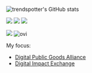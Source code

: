 


<!--
## Hi there 👋
**trendspotter/trendspotter** is a ✨ _special_ ✨ repository because its `README.md` (this file) appears on your GitHub profile.

Here are some ideas to get you started:

- 🤔 I’m looking for help with **Decidim module for Czech authorization** https://docs.decidim.org/en/develop/customize/authorizations.html
- 🔭 I’m currently working on OSM mapping https://www.openstreetmap.org/user/Jiri%20Podhorecky
- 🌱 I’m currently learning ...
- 👯 I’m looking to collaborate on ...
- 💬 Ask me about ...
- 📫 How to reach me: ...
- 😄 Pronouns: ...
- ⚡ Fun fact: ...
- [Open Sustainable Technology](https://ost.ecosyste.ms)
<img src="https://github-readme-streak-stats.herokuapp.com/?user=trendspotter" alt="mystreak"/>
![Profile views](https://gpvc.arturio.dev/trendspotter)
-->

![trendspotter's GitHub stats](https://github-readme-stats.vercel.app/api?username=trendspotter&show_icons=true)

[![](https://ossrank.com/widget/459900)](https://ossrank.com/c/459900)
[![](https://ossrank.com/widget/443868)](https://ossrank.com/c/443868)
[![](https://ossrank.com/widget/673896)](https://ossrank.com/c/673896)

<img src="https://github-profile-trophy.vercel.app/?username=trendspotter&theme=juicyfresh&no-bg=true" />
<img src="https://github-readme-stats.vercel.app/api/top-langs?username=trendspotter&show_icons=true&locale=en&layout=compact" alt="ovi" />

My focus: 
- [Digital Public Goods Alliance](https://www.digitalpublicgoods.net)
- [Digital Impact Exchange](https://exchange.dial.global/products)
